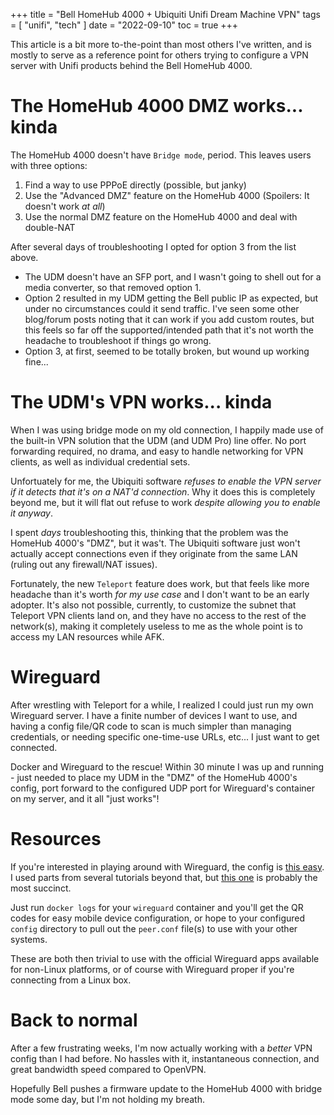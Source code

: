 +++
title = "Bell HomeHub 4000 + Ubiquiti Unifi Dream Machine VPN"
tags = [
    "unifi",
    "tech"
]
date = "2022-09-10"
toc = true
+++

This article is a bit more to-the-point than most others I've written, and is mostly to serve as a reference point for others trying to configure a VPN server with Unifi products behind the Bell HomeHub 4000.

# The HomeHub 4000 DMZ works... kinda

The HomeHub 4000 doesn't have `Bridge mode`, period. This leaves users with three options:

1) Find a way to use PPPoE directly (possible, but janky)
2) Use the "Advanced DMZ" feature on the HomeHub 4000 (Spoilers: It doesn't work _at all_)
3) Use the normal DMZ feature on the HomeHub 4000 and deal with double-NAT

After several days of troubleshooting I opted for option 3 from the list above. 

- The UDM doesn't have an SFP port, and I wasn't going to shell out for a media converter, so that removed option 1. 
- Option 2 resulted in my UDM getting the Bell public IP as expected, but under no circumstances could it send traffic. I've seen some other blog/forum posts noting that it can work if you add custom routes, but this feels so far off the supported/intended path that it's not worth the headache to troubleshoot if things go wrong.
- Option 3, at first, seemed to be totally broken, but wound up working fine...

# The UDM's VPN works... kinda 

When I was using bridge mode on my old connection, I happily made use of the built-in VPN solution that the UDM (and UDM Pro) line offer. No port forwarding required, no drama, and easy to handle networking for VPN clients, as well as individual credential sets.

Unfortuately for me, the Ubiquiti software _refuses to enable the VPN server if it detects that it's on a NAT'd connection_. Why it does this is completely beyond me, but it will flat out refuse to work _despite allowing you to enable it anyway_.

I spent _days_ troubleshooting this, thinking that the problem was the HomeHub 4000's "DMZ", but it was't. The Ubiquiti software just won't actually accept connections even if they originate from the same LAN (ruling out any firewall/NAT issues). 

Fortunately, the new `Teleport` feature does work, but that feels like more headache than it's worth _for my use case_ and I don't want to be an early adopter. It's also not possible, currently, to customize the subnet that Teleport VPN clients land on, and they have no access to the rest of the network(s), making it completely useless to me as the whole point is to access my LAN resources while AFK.

# Wireguard 

After wrestling with Teleport for a while, I realized I could just run my own Wireguard server. I have a finite number of devices I want to use, and having a config file/QR code to scan is much simpler than managing credentials, or needing specific one-time-use URLs, etc... I just want to get connected.

Docker and Wireguard to the rescue! Within 30 minute I was up and running - just needed to place my UDM in the "DMZ" of the HomeHub 4000's config, port forward to the configured UDP port for Wireguard's container on my server, and it all "just works"!

# Resources

If you're interested in playing around with Wireguard, the config is [this easy](https://github.com/maclarel/homelab/blob/master/wireguard/docker-compose.yml). I used parts from several tutorials beyond that, but [this one](https://codeopolis.com/posts/installing-wireguard-in-docker/) is probably the most succinct. 

Just run `docker logs` for your `wireguard` container and you'll get the QR codes for easy mobile device configuration, or hope to your configured `config` directory to pull out the `peer.conf` file(s) to use with your other systems. 

These are both then trivial to use with the official Wireguard apps available for non-Linux platforms, or of course with Wireguard proper if you're connecting from a Linux box.

# Back to normal

After a few frustrating weeks, I'm now actually working with a _better_ VPN config than I had before. No hassles with it, instantaneous connection, and great bandwidth speed compared to OpenVPN.

Hopefully Bell pushes a firmware update to the HomeHub 4000 with bridge mode some day, but I'm not holding my breath.
